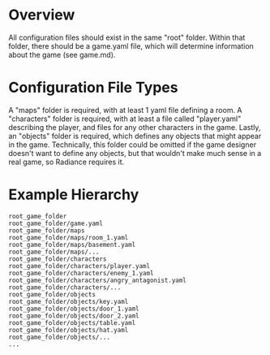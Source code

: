 # Overview

All configuration files should exist in the same "root" folder. Within that folder, there should be a game.yaml file, which will determine information about the game (see game.md). 

# Configuration File Types
A "maps" folder is required, with at least 1 yaml file defining a room. A "characters" folder is required, with at least a file called "player.yaml" describing the player, and files for any other characters in the game. Lastly, an "objects" folder is required, which defines any objects that might appear in the game. Technically, this folder could be omitted if the game designer doesn't want to define any objects, but that wouldn't make much sense in a real game, so Radiance requires it.

# Example Hierarchy
```
root_game_folder
root_game_folder/game.yaml
root_game_folder/maps
root_game_folder/maps/room_1.yaml
root_game_folder/maps/basement.yaml
root_game_folder/maps/...
root_game_folder/characters
root_game_folder/characters/player.yaml
root_game_folder/characters/enemy_1.yaml
root_game_folder/characters/angry_antagonist.yaml
root_game_folder/characters/...
root_game_folder/objects
root_game_folder/objects/key.yaml
root_game_folder/objects/door_1.yaml
root_game_folder/objects/door_2.yaml
root_game_folder/objects/table.yaml
root_game_folder/objects/hat.yaml
root_game_folder/objects/...
...
```